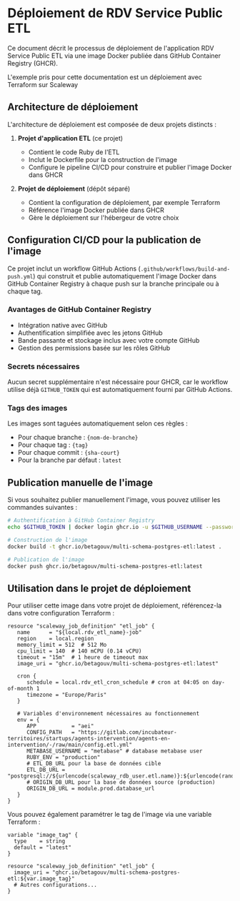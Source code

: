 # Déploiement de RDV Service Public ETL

Ce document décrit le processus de déploiement de l'application RDV Service Public ETL via une image Docker publiée dans GitHub Container Registry (GHCR).

L'exemple pris pour cette documentation est un déploiement avec Terraform sur Scaleway

## Architecture de déploiement

L'architecture de déploiement est composée de deux projets distincts :

1. **Projet d'application ETL** (ce projet)
    - Contient le code Ruby de l'ETL
    - Inclut le Dockerfile pour la construction de l'image
    - Configure le pipeline CI/CD pour construire et publier l'image Docker dans GHCR

2. **Projet de déploiement** (dépôt séparé)
    - Contient la configuration de déploiement, par exemple Terraform
    - Référence l'image Docker publiée dans GHCR
    - Gère le déploiement sur l'hébergeur de votre choix

## Configuration CI/CD pour la publication de l'image

Ce projet inclut un workflow GitHub Actions (`.github/workflows/build-and-push.yml`) qui construit et publie automatiquement l'image Docker dans GitHub Container Registry à chaque push sur la branche principale ou à chaque tag.

### Avantages de GitHub Container Registry

- Intégration native avec GitHub
- Authentification simplifiée avec les jetons GitHub
- Bande passante et stockage inclus avec votre compte GitHub
- Gestion des permissions basée sur les rôles GitHub

### Secrets nécessaires

Aucun secret supplémentaire n'est nécessaire pour GHCR, car le workflow utilise déjà `GITHUB_TOKEN` qui est automatiquement fourni par GitHub Actions.

### Tags des images

Les images sont taguées automatiquement selon ces règles :
- Pour chaque branche : `{nom-de-branche}`
- Pour chaque tag : `{tag}`
- Pour chaque commit : `{sha-court}`
- Pour la branche par défaut : `latest`

## Publication manuelle de l'image

Si vous souhaitez publier manuellement l'image, vous pouvez utiliser les commandes suivantes :

```bash
# Authentification à GitHub Container Registry
echo $GITHUB_TOKEN | docker login ghcr.io -u $GITHUB_USERNAME --password-stdin

# Construction de l'image
docker build -t ghcr.io/betagouv/multi-schema-postgres-etl:latest .

# Publication de l'image
docker push ghcr.io/betagouv/multi-schema-postgres-etl:latest
```

## Utilisation dans le projet de déploiement

Pour utiliser cette image dans votre projet de déploiement, référencez-la dans votre configuration Terraform :

```hcl
resource "scaleway_job_definition" "etl_job" {
   name      = "${local.rdv_etl_name}-job"
   region    = local.region
   memory_limit = 512  # 512 Mo
   cpu_limit = 140  # 140 mCPU (0.14 vCPU)
   timeout = "15m"  # 1 heure de timeout max
   image_uri = "ghcr.io/betagouv/multi-schema-postgres-etl:latest"

   cron {
      schedule = local.rdv_etl_cron_schedule # cron at 04:05 on day-of-month 1
      timezone = "Europe/Paris"
   }

   # Variables d'environnement nécessaires au fonctionnement
   env = {
      APP           = "aei"
      CONFIG_PATH   = "https://gitlab.com/incubateur-territoires/startups/agents-intervention/agents-en-intervention/-/raw/main/config.etl.yml"
      METABASE_USERNAME = "metabase" # database metabase user
      RUBY_ENV = "production"
      # ETL_DB_URL pour la base de données cible
      ETL_DB_URL = "postgresql://${urlencode(scaleway_rdb_user.etl.name)}:${urlencode(random_password.etl_db_password.result)}@${scaleway_rdb_instance.metabase.load_balancer[0].ip}:${scaleway_rdb_instance.metabase.load_balancer[0].port}/${scaleway_rdb_database.etl.name}"
      # ORIGIN_DB_URL pour la base de données source (production)
      ORIGIN_DB_URL = module.prod.database_url
   }
}
```

Vous pouvez également paramétrer le tag de l'image via une variable Terraform :

```hcl
variable "image_tag" {
  type    = string
  default = "latest"
}

resource "scaleway_job_definition" "etl_job" {
  image_uri = "ghcr.io/betagouv/multi-schema-postgres-etl:${var.image_tag}"
  # Autres configurations...
}
```
